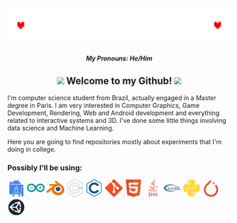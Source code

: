 ![Header](Header.png)
##### <div align="center">My Pronouns: *He/Him*</div>

<h2 align="center"> <img src="https://media.giphy.com/media/v1.Y2lkPTc5MGI3NjExMWVhMmNmMGU2ZTkyZTdlZGFiOGNhYzliOGUzOWExZWNmOGMzOTdhZSZjdD1z/4YWtPii5cTYzL55iAK/giphy.gif" width="50px"> Welcome to my Github! <img src="https://media.giphy.com/media/v1.Y2lkPTc5MGI3NjExMWVhMmNmMGU2ZTkyZTdlZGFiOGNhYzliOGUzOWExZWNmOGMzOTdhZSZjdD1z/4YWtPii5cTYzL55iAK/giphy.gif" width="50px"> </h2>

I'm computer science student from Brazil, actually engaged in a Master degree in Paris. I am very interested in Computer Graphics, Game Development, Rendering, Web and Android development and everything related to interactive systems and 3D. I've done some little things involving data science and Machine Learning.

Here you are going to find repositories mostly about experiments that I'm doing in college.

<div style="display: inline_block"><h3>Possibly I'll be using:</h3>
  <img height="40" alt="js" src="https://github.com/devicons/devicon/blob/v2.15.1/icons/androidstudio/androidstudio-plain.svg">
  <img height="40" alt="js" src="https://github.com/devicons/devicon/blob/v2.15.1/icons/arduino/arduino-original.svg">
  <img height="40" alt="js" src="https://github.com/devicons/devicon/blob/v2.15.1/icons/blender/blender-original.svg">
  <img height="40" alt="js" src="https://github.com/devicons/devicon/blob/v2.15.1/icons/cplusplus/cplusplus-line.svg">
  <img height="40" alt="js" src="https://github.com/devicons/devicon/blob/v2.15.1/icons/c/c-line.svg">
  <img height="40" alt="js" src="https://github.com/devicons/devicon/blob/v2.15.1/icons/git/git-original.svg">
  <img height="40" alt="js" src="https://github.com/devicons/devicon/blob/v2.15.1/icons/html5/html5-original.svg">
  <img height="40" alt="js" src="https://github.com/devicons/devicon/blob/v2.15.1/icons/java/java-plain-wordmark.svg">
  <img height="40" alt="js" src="https://github.com/devicons/devicon/blob/v2.15.1/icons/opengl/opengl-original.svg">
  <img height="40" alt="js" src="https://github.com/devicons/devicon/blob/v2.15.1/icons/python/python-plain.svg">
  <img height="40" alt="js" src="https://github.com/devicons/devicon/blob/v2.15.1/icons/pytorch/pytorch-original.svg">
  <img height="40" alt="js" src="https://github.com/steverichey/DockIcons/blob/master/icons/unity.svg">
</div>

<!--
**pedroansa/pedroansa** is a ✨ _special_ ✨ repository because its `README.md` (this file) appears on your GitHub profile.

Here are some ideas to get you started:

- 🔭 I’m currently working on ...
- 🌱 I’m currently learning ...
- 👯 I’m looking to collaborate on ...
- 🤔 I’m looking for help with ...
- 💬 Ask me about ...
- 📫 How to reach me: ...
- 😄 Pronouns: ...
- ⚡ Fun fact: ...
-->
